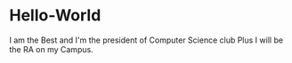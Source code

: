 # Hello-World
I am the Best and I'm the president of Computer Science club 
Plus I will be the RA on my Campus.
